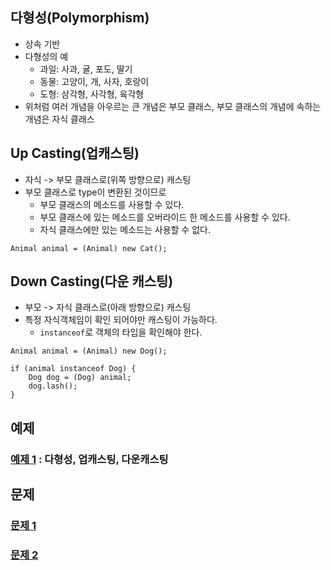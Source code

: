 ## 다형성(Polymorphism)
- 상속 기반  
- 다형성의 예
  - 과일: 사과, 귤, 포도, 딸기
  - 동물: 고양이, 개, 사자, 호랑이
  - 도형: 삼각형, 사각형, 육각형
- 위처럼 여러 개념을 아우르는 큰 개념은 부모 클래스, 부모 클래스의 개념에 속하는 개념은 자식 클래스

## Up Casting(업캐스팅)
- 자식 -> 부모 클래스로(위쪽 방향으로) 캐스팅
- 부모 클래스로 type이 변환된 것이므로
   - 부모 클래스의 메소드를 사용할 수 있다.
   - 부모 클래스에 있는 메소드를 오버라이드 한 메소드를 사용할 수 있다.
   - 자식 클래스에만 있는 메소드는 사용할 수 없다. 
```
Animal animal = (Animal) new Cat();
```

## Down Casting(다운 캐스팅)
- 부모 -> 자식 클래스로(아래 방향으로) 캐스팅
- 특정 자식객체임이 확인 되어야만 캐스팅이 가능하다. 
   - `instanceof`로 객체의 타입을 확인해야 한다.
```
Animal animal = (Animal) new Dog();

if (animal instanceof Dog) {
    Dog dog = (Dog) animal;
    dog.lash();
}
```

## 예제
### [예제 1](ex01) : 다형성, 업캐스팅, 다운캐스팅

## 문제
### [문제 1](quiz01/README.md)
### [문제 2](quiz02/README.md) 
